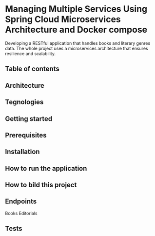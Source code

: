 # Managing Multiple Services Using Spring Cloud Microservices Architecture and Docker compose 

Developing a RESTful application that handles books and literary genres data. The whole project uses a microservices architecture that ensures resilience and scalability.

Table of contents
-

Architecture
-

Tegnologies
-

Getting started
-

Prerequisites
-

Installation
-

How to run the application
-

How to bild this project
-

Endpoints
-
Books
Editorials

Tests
-

